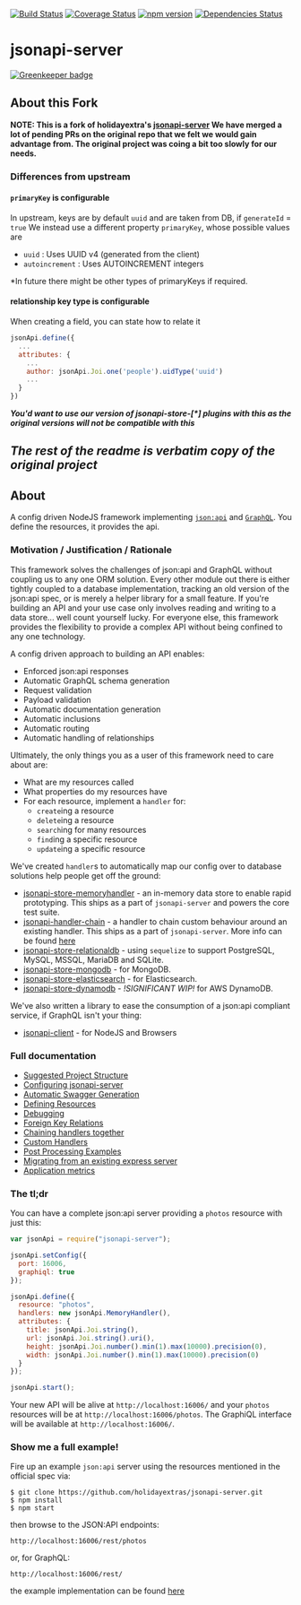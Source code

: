[![Build Status](https://travis-ci.org/coding-blocks/jsonapi-server.svg?branch=master)](https://travis-ci.org/coding-blocks/jsonapi-server)
[![Coverage Status](https://coveralls.io/repos/github/coding-blocks/jsonapi-server/badge.svg?branch=master)](https://coveralls.io/github/coding-blocks/jsonapi-server?branch=master)
[![npm version](https://badge.fury.io/js/%40coding-blocks%2Fjsonapi-server.svg)](https://badge.fury.io/js/%40coding-blocks%2Fjsonapi-server)
[![Dependencies Status](https://david-dm.org/coding-blocks/jsonapi-server.svg)](https://david-dm.org/coding-blocks/jsonapi-server)

# jsonapi-server

[![Greenkeeper badge](https://badges.greenkeeper.io/coding-blocks/jsonapi-server.svg)](https://greenkeeper.io/)


## About this Fork
**NOTE: This is a fork of holidayextra's [jsonapi-server](https://github.com/holidayextras/jsonapi-server)
We have merged a lot of pending PRs on the original repo that we felt we would gain advantage from. The original project
was coing a bit too slowly for our needs.**

### Differences from upstream

#### `primaryKey` is configurable
In upstream, keys are by default `uuid` and are taken from DB, if `generateId` = `true`
We instead use a different property `primaryKey`, whose possible values are

 - `uuid` : Uses UUID v4 (generated from the client)
 - `autoincrement` : Uses AUTOINCREMENT integers

\*In future there might be other types of primaryKeys if required.

#### relationship key type is configurable
When creating a field, you can state how to relate it

```javascript
jsonApi.define({
  ... 
  attributes: {
    ... 
    author: jsonApi.Joi.one('people').uidType('uuid')
    ...
  }
})
```

_**You'd want to use our version of jsonapi-store-\[\*\] plugins with this
as the original versions will not be compatible with this**_

_The rest of the readme is verbatim copy of the original project_
------------

## About

A config driven NodeJS framework implementing [`json:api`](http://jsonapi.org/) and [`GraphQL`](http://graphql.org/). You define the resources, it provides the api.


### Motivation / Justification / Rationale

This framework solves the challenges of json:api and GraphQL without coupling us to any one ORM solution. Every other module out there is either tightly coupled to a database implementation, tracking an old version of the json:api spec, or is merely a helper library for a small feature. If you're building an API and your use case only involves reading and writing to a data store... well count yourself lucky. For everyone else, this framework provides the flexibility to provide a complex API without being confined to any one technology.

A config driven approach to building an API enables:
 * Enforced json:api responses
 * Automatic GraphQL schema generation
 * Request validation
 * Payload validation
 * Automatic documentation generation
 * Automatic inclusions
 * Automatic routing
 * Automatic handling of relationships

Ultimately, the only things you as a user of this framework need to care about are:
 * What are my resources called
 * What properties do my resources have
 * For each resource, implement a `handler` for:
   * `create`ing a resource
   * `delete`ing a resource
   * `search`ing for many resources
   * `find`ing a specific resource
   * `update`ing a specific resource

We've created `handler`s to automatically map our config over to database solutions help people get off the ground:
 * [jsonapi-store-memoryhandler](https://github.com/holidayextras/jsonapi-server/blob/master/lib/MemoryHandler.js) - an in-memory data store to enable rapid prototyping. This ships as a part of `jsonapi-server` and powers the core test suite.
 * [jsonapi-handler-chain](https://github.com/holidayextras/jsonapi-server/blob/master/lib/ChainHandler.js) - a handler to chain custom behaviour around an existing handler. This ships as a part of `jsonapi-server`. More info can be found [here](https://github.com/holidayextras/jsonapi-server/blob/master/documentation/chain-handler.md)
 * [jsonapi-store-relationaldb](https://github.com/holidayextras/jsonapi-store-relationaldb) - using `sequelize` to support PostgreSQL, MySQL, MSSQL, MariaDB and SQLite.
 * [jsonapi-store-mongodb](https://github.com/holidayextras/jsonapi-store-mongodb) - for MongoDB.
 * [jsonapi-store-elasticsearch](https://github.com/holidayextras/jsonapi-store-elasticsearch) - for Elasticsearch.
 * [jsonapi-store-dynamodb](https://github.com/holidayextras/jsonapi-server/compare/dynamodb?expand=1) - *!SIGNIFICANT WIP!* for AWS DynamoDB.

We've also written a library to ease the consumption of a json:api compliant service, if GraphQL isn't your thing:
 * [jsonapi-client](https://github.com/holidayextras/jsonapi-client) - for NodeJS and Browsers


### Full documentation

- [Suggested Project Structure](documentation/suggested-project-structure.md)
- [Configuring jsonapi-server](documentation/configuring.md)
- [Automatic Swagger Generation](documentation/swagger.md)
- [Defining Resources](documentation/resources.md)
- [Debugging](documentation/debugging.md)
- [Foreign Key Relations](documentation/foreign-relations.md)
- [Chaining handlers together](documentation/chain-handler.md)
- [Custom Handlers](documentation/handlers.md)
- [Post Processing Examples](documentation/post-processing.md)
- [Migrating from an existing express server](documentation/api-migration.md)
- [Application metrics](documentation/metrics.md)

### The tl;dr

You can have a complete json:api server providing a `photos` resource with just this:
```javascript
var jsonApi = require("jsonapi-server");

jsonApi.setConfig({
  port: 16006,
  graphiql: true
});

jsonApi.define({
  resource: "photos",
  handlers: new jsonApi.MemoryHandler(),
  attributes: {
    title: jsonApi.Joi.string(),
    url: jsonApi.Joi.string().uri(),
    height: jsonApi.Joi.number().min(1).max(10000).precision(0),
    width: jsonApi.Joi.number().min(1).max(10000).precision(0)
  }
});

jsonApi.start();
```
Your new API will be alive at `http://localhost:16006/` and your `photos` resources will be at `http://localhost:16006/photos`. The GraphiQL interface will be available at `http://localhost:16006/`.

### Show me a full example!

Fire up an example `json:api` server using the resources mentioned in the official spec via:
```
$ git clone https://github.com/holidayextras/jsonapi-server.git
$ npm install
$ npm start
```
then browse to the JSON:API endpoints:
```
http://localhost:16006/rest/photos
```
or, for GraphQL:
```
http://localhost:16006/rest/
```
the example implementation can be found [here](example)
